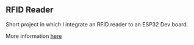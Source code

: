 ## RFID Reader ##

Short project in which I integrate an RFID reader to an ESP32 Dev board.

More information [here](https://vitaminjaek.pages.dev/rfid-reader-project/)